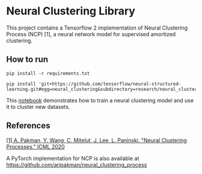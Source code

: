 # Neural Clustering Library

This project contains a Tensorflow 2 implementation of Neural Clustering Process
(NCP) [1], a neural network model for supervised amortized clustering.

## How to run

```
pip install -r requirements.txt

pip install 'git+https://github.com/tensorflow/neural-structured-learning.git#egg=neural_clustering&subdirectory=research/neural_clustering'
```

This [notebook](examples/ncp_demo_with_mog_data.ipynb) demonstrates how to train
a neural clustering model and use it to cluster new datasets.

## References

[[1] A. Pakman, Y. Wang, C. Mitelut, J. Lee, L. Paninski. "Neural Clustering
Processes." ICML 2020](https://arxiv.org/abs/1901.00409)

A PyTorch implementation for NCP is also available at
https://github.com/aripakman/neural_clustering_process
